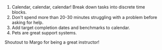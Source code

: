 1. Calendar, calendar, calendar! Break down tasks into discrete time blocks.
2. Don't spend more than 20-30 minutes struggling with a problem before asking for help.
3. Add target completion dates and benchmarks to calendar.
5. Pets are great support systems.

Shoutout to Margo for being a great instructor!
